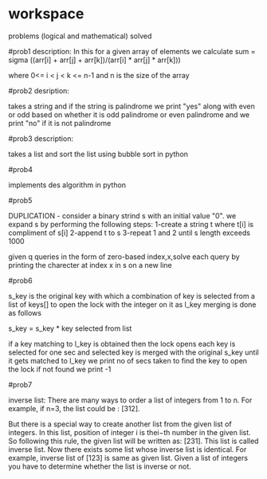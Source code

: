 # workspace
problems (logical and mathematical) solved

#prob1 description:
In this for a given array of elements we calculate
sum = sigma ((arr[i] + arr[j] + arr[k])/(arr[i] * arr[j] * arr[k]))

where 0<= i < j < k <= n-1 and n is the size of the array

#prob2 desription:

takes a string and if the string is palindrome we print "yes" along with even or odd based on whether it is odd palindrome or even palindrome
and we print "no" if it is not palindrome

#prob3 description:

takes a list and sort the list using bubble sort in python

#prob4

implements des algorithm in python

#prob5

DUPLICATION - 
consider a binary strind s with an initial value "0". we expand s by performing the following steps:
1-create a string t where t[i] is compliment of s[i]
2-append t to s
3-repeat 1 and 2 until s length exceeds 1000

given q queries in the form of zero-based index,x,solve each query by printing the charecter at index x in s on a new line


#prob6

s_key is the original key with which a combination of key is selected from a list of keys[] to open the lock with the integer on it as l_key
merging is done as follows

s_key = s_key * key selected from list


if a key matching to l_key is obtained then the lock opens
each key is selected for one sec and selected key is merged with the original s_key until it gets matched  to l_key
we print no of secs taken to find the key to open the lock 
if not found we print -1


#prob7

inverse list:
There are many ways to order a list of integers from 
1 to n. For example, if n=3, the list could be : [312].

But there is a special way to create another list from the given list of integers. In this list, position of integer 
i is thei−th number in the given list. So following this rule, the given list will be written as: 
[231]. This list is called inverse list. Now there exists some list whose inverse list is identical. For example, inverse list of 
[123] is same as given list. Given a list of integers you have to determine whether the list is inverse or not.
